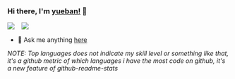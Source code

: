 ### Hi there, I'm [yueban!](https://yueban.github.io) 👋

<span>
  <img align="top" src="https://github-readme-stats.vercel.app/api/top-langs/?username=yueban&layout=compact&hide=javascript,html,c&langs_count=7&theme=buefy" />
  <span>&nbsp;&nbsp;</span>
  <img align="top" src="https://github-readme-stats.vercel.app/api?username=yueban&show_icons=true&theme=buefy&hide_rank=true" />
</span>

- 💬 Ask me anything [here](https://github.com/yueban/yueban/issues)


<!--
- 🔭 I’m currently working on ...
- 🌱 I’m currently learning ...
- 👯 I’m looking to collaborate on ...
- 🤔 I’m looking for help with ...
- 💬 Ask me about ...
- 📫 How to reach me: ...
- 😄 Pronouns: ...
- ⚡ Fun fact: ...
-->

*NOTE: Top languages does not indicate my skill level or something like that, it's a github metric of which languages i have the most code on github, it's a new feature of github-readme-stats*
